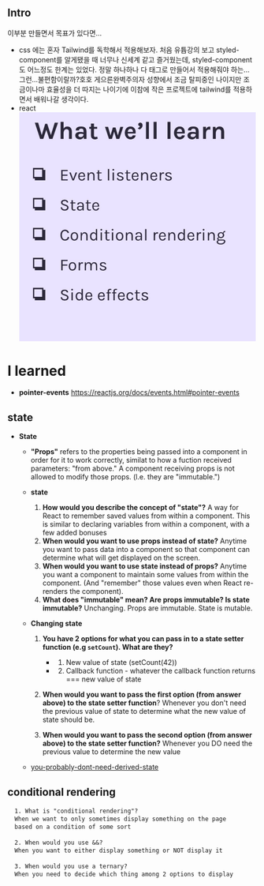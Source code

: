 ## Intro

이부분 만들면서 목표가 있다면...

- css
  에는 혼자 Tailwind를 독학해서 적용해보자.
  처음 유튭강의 보고 styled-component를 알게됐을 때 너무나 신세계 같고 즐거웠는데, styled-component도 어느정도 한계는 있었다. 정말 하나하나 다 태그로 만들어서 적용해줘야 하는...그런...불편함이랄까?호호 게으른완벽주의자 성향에서 조금 탈피중인 나이지만 조금이나마 효율성을 더 따지는 나이기에 이참에 작은 프로젝트에 tailwind를 적용하면서 배워나갈 생각이다.
- react
  ![무엇을배울까용](./what_we_will_learn.jpg)

# I learned

- **pointer-events** https://reactjs.org/docs/events.html#pointer-events

## state

- **State**

  - **"Props"** refers to the properties being passed into a component in order for it to work correctly, similat to how a fuction received parameters: "from above." A component receiving props is not allowed to modify those props. (l.e. they are "immutable.")
  - **state**
    1. **How would you describe the concept of "state"?**
       A way for React to remember saved values from within a component.
       This is similar to declaring variables from within a component,
       with a few added bonuses
    2. **When would you want to use props instead of state?**
       Anytime you want to pass data into a component so that
       component can determine what will get displayed on the
       screen.
    3. **When would you want to use state instead of props?**
       Anytime you want a component to maintain some values from
       within the component. (And "remember" those values even
       when React re-renders the component).
    4. **What does "immutable" mean? Are props immutable? Is state immutable?**
       Unchanging. Props are immutable. State is mutable.
  - **Changing state**

    1. **You have 2 options for what you can pass in to a state setter function (e.g `setCount`). What are they?**

       - 1. New value of state (setCount(42))
       - 2. Callback function - whatever the callback function returns === new value of state

    2. **When would you want to pass the first option (from answer above) to the state setter function**?
       Whenever you don't need the previous value of state to determine what the new value of state should be.

    3. **When would you want to pass the second option (from answer above) to the state setter function?**
       Whenever you DO need the previous value to determine the new value

  * [you-probably-dont-need-derived-state](https://reactjs.org/blog/2018/06/07/you-probably-dont-need-derived-state.html)

## conditional rendering

      1. What is "conditional rendering"?
      When we want to only sometimes display something on the page
      based on a condition of some sort

      2. When would you use &&?
      When you want to either display something or NOT display it

      3. When would you use a ternary?
      When you need to decide which thing among 2 options to display

